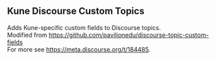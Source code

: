 ## Kune Discourse Custom Topics 

Adds Kune-specific custom fields to Discourse topics. <br>
Modified from https://github.com/pavilionedu/discourse-topic-custom-fields  <br>
For more see https://meta.discourse.org/t/184485. 

